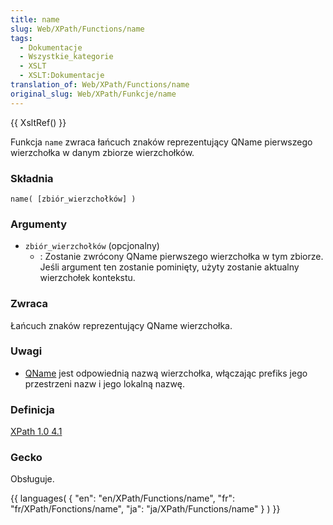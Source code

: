 ```yaml
---
title: name
slug: Web/XPath/Functions/name
tags:
  - Dokumentacje
  - Wszystkie_kategorie
  - XSLT
  - XSLT:Dokumentacje
translation_of: Web/XPath/Functions/name
original_slug: Web/XPath/Funkcje/name
---
```

{{ XsltRef() }}

Funkcja `name` zwraca łańcuch znaków reprezentujący QName pierwszego wierzchołka w danym zbiorze wierzchołków.

### Składnia

    name( [zbiór_wierzchołków] )

### Argumenty

- `zbiór_wierzchołków` (opcjonalny)
  - : Zostanie zwrócony QName pierwszego wierzchołka w tym zbiorze. Jeśli argument ten zostanie pominięty, użyty zostanie aktualny wierzchołek kontekstu.

### Zwraca

Łańcuch znaków reprezentujący QName wierzchołka.

### Uwagi

- [QName](http://www.w3.org/TR/REC-xml-names/#NT-QName) jest odpowiednią nazwą wierzchołka, włączając prefiks jego przestrzeni nazw i jego lokalną nazwę.

### Definicja

[XPath 1.0 4.1](http://www.w3.org/TR/xpath#function-local-name)

### Gecko

Obsługuje.

{{ languages( { "en": "en/XPath/Functions/name", "fr": "fr/XPath/Fonctions/name", "ja": "ja/XPath/Functions/name" } ) }}
